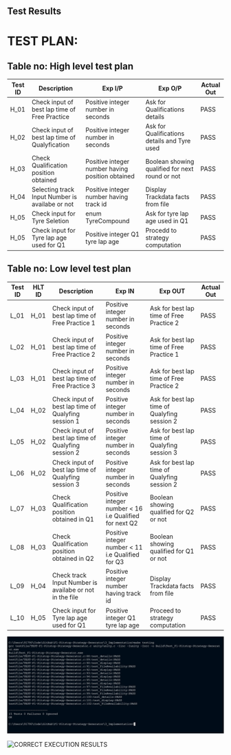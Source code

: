 ## Test Results

# TEST PLAN:

## Table no: High level test plan

| **Test ID** | **Description**                                              | **Exp I/P** | **Exp O/P** | **Actual Out** |  
|-------------|--------------------------------------------------------------|------------|-------------|----------------|
|H_01|Check input of best lap time of Free Practice | Positive integer number in seconds | Ask for Qualifications details | PASS |
|H_02|Check input of best lap time of Qualyfication  |Positive integer number in seconds | Ask for Qualifications details and Tyre used | PASS|
|H_03|Check Qualification position obtained | Positive integer number having position obtained| Boolean showing qualified for next round or not|PASS|
|H_04| Selecting track Input Number is availabe or not|  Positive integer number having track id | Display Trackdata facts from file |PASS|
|H_05| Check input for Tyre Seletion| enum TyreCompound |Ask for tyre lap age used in Q1 |PASS|
|H_05| Check input for Tyre lap age used for Q1 | Positive integer Q1 tyre lap age |Procedd to strategy computation |PASS|


## Table no: Low level test plan

| **Test ID** | **HLT ID** | **Description**                                              | **Exp IN** | **Exp OUT** | **Actual Out** |
|-------------|-----|--------------------------------------------------------------|------------|-------------|----------------|
|L_01|H_01|Check input of best lap time of Free Practice 1 | Positive integer number in seconds | Ask for best lap time of Free Practice 2  | PASS |
|L_02|H_01|Check input of best lap time of Free Practice 2 | Positive integer number in seconds | Ask for best lap time of Free Practice 1 | PASS |
|L_03|H_01|Check input of best lap time of Free Practice 3 | Positive integer number in seconds | Ask for best lap time of Free Practice 2  | PASS |
|L_04|H_02|Check input of best lap time of Qualyfing session 1 |Positive integer number in seconds | Ask for best lap time of Qualyfing session 2 | PASS|
|L_05|H_02|Check input of best lap time of Qualyfing session 2 |Positive integer number in seconds | Ask for best lap time of Qualyfing session 3 | PASS|
|L_06|H_02|Check input of best lap time of Qualyfing session 3 |Positive integer number in seconds | Ask for best lap time of Qualyfing session 2 | PASS|
|L_07|H_03|Check Qualification position obtained in Q1 | Positive integer number < 16 i.e Qualified for next Q2|Boolean showing qualified for Q2 or not |PASS|
|L_08|H_03|Check Qualification position obtained in Q2 | Positive integer number < 11 i.e Qualified for Q3|Boolean showing qualified for Q1 or not |PASS|
|L_09|H_04|Check track Input Number is availabe or not in the file |Positive integer number having track id |Display Trackdata facts from file |PASS|
|L_10|H_05|Check input for Tyre lap age used for Q1|Positive integer Q1 tyre lap age|Proceed to strategy computation|PASS|


![TEST RESULTS](https://github.com/ShettyGaneshprasad/F1-Pitstop-Strategy-Generator/blob/Production/4_TestPlanAndOutput/Screenshot%202021-07-13%20164235.jpg)

![CORRECT EXECUTION RESULTS](https://github.com/ShettyGaneshprasad/F1-Pitstop-Strategy-Generator/blob/Production/6_ImagesAndVideos/F1-Pitstop-Strategy-Generator-16.gif)

<!-- ## When user gives wrong inputs


![WRONG INPUTS](https://github.com/)

## When there is overflow/underflow error


![underflow error](https://github.com)

# When user tries to quit

![QUIT](https://github.com/)

# Outputs

![TEST RESULTS](https://github.com/)

![TEST RESULTS](https://github.com/)
{"mode":"full","isActive":false} -->
